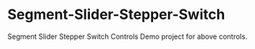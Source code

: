 # Segment-Slider-Stepper-Switch
Segment Slider Stepper Switch Controls
Demo project for above controls.
